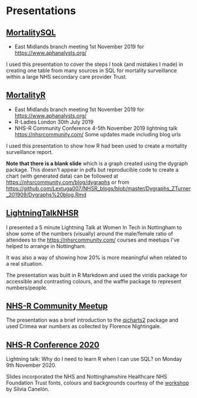 # Presentations

## [MortalitySQL](https://github.com/Lextuga007/Presentations/blob/main/mortality/MortalitySQL.pdf)

* East Midlands branch meeting 1st November 2019 for https://www.aphanalysts.org/ 

I used this presentation to cover the steps I took (and mistakes I made) in creating one table from many sources in SQL for mortality surveillance within a large NHS secondary care provider Trust.

## [MortalityR](https://github.com/Lextuga007/Presentations/blob/main/mortality/MortalityR.pdf)

* East Midlands branch meeting 1st November 2019 for https://www.aphanalysts.org/ 
* R-Ladies London 30th July 2019
* NHS-R Community Conference 4-5th November 2019 lightning talk https://nhsrcommunity.com/ 
Some updates made including blog urls

I used this presentation to show how R had been used to create a mortality surveillance report. 

**Note that there is a blank slide** which is a graph created using the dygraph package. This doesn't appear in pdfs but reproducible code to create a chart (with generated data) can be followed at https://nhsrcommunity.com/blog/dygraphs or from https://github.com/Lextuga007/NHSR_blogs/blob/master/Dygraphs_ZTurner_201909/Dygraphs%20blog.Rmd

## [LightningTalkNHSR](https://github.com/Lextuga007/Presentations/blob/main/women-in-tech/LightningTalkNHSR.pdf)

I presented a 5 minute Lightning Talk at Women In Tech in Nottingham to show some of the numbers (visually) around the male/female ratio of attendees to the https://nhsrcommunity.com/ courses and meetups I've helped to arrange in Nottingham.

It was also a way of showing how 20% is more meaningful when related to a real situation.

The presentation was built in R Markdown and used the viridis package for accessible and contrasting colours, and the waffle package to represent numbers/people.

## [NHS-R Community Meetup](https://github.com/Lextuga007/NHS-R-Community-Meetup)

The presentation was a brief introduction to the [qicharts2](https://cran.r-project.org/web/packages/qicharts2/vignettes/qicharts2.html) package and used Crimea war numbers as collected by Florence Nightingale. 

## [NHS-R Conference 2020](https://github.com/Lextuga007/Presentations/blob/main/nhsr-conference-2020/SQLRTalk.Rmd)

Lightning talk: Why do I need to learn R when I can use SQL? on Monday 9th November 2020. 

Slides incorporated the NHS and Nottinghamshire Healthcare NHS Foundation Trust fonts, colours and backgrounds courtesy of the [workshop](https://spcanelon.github.io/xaringan-basics-and-beyond/index.html) by Silvia Canelón.
